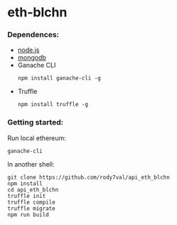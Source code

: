 # eth-blchn
### Dependences:
- [node.js](https://nodejs.org/)
- [mongodb](https://docs.mongodb.com/guides/server/install/)
- Ganache CLI
  ```
  npm install ganache-cli -g
  ```
- Truffle 
  ```
  npm install truffle -g
  ```
### Getting started:
Run local ethereum:
```
ganache-cli
```
In another shell:
```
git clone https://github.com/rody7val/api_eth_blchn
npm install
cd api_eth_blchn
truffle init
truffle compile
truffle migrate
npm run build
```